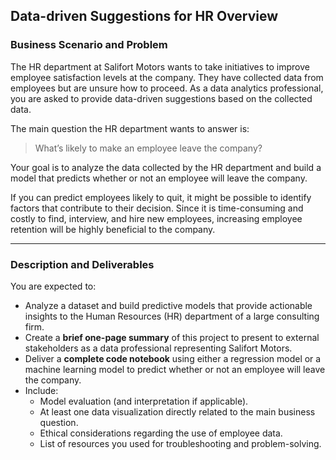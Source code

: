 ## Data-driven Suggestions for HR Overview

### Business Scenario and Problem

The HR department at Salifort Motors wants to take initiatives to improve employee satisfaction levels at the company. They have collected data from employees but are unsure how to proceed. As a data analytics professional, you are asked to provide data-driven suggestions based on the collected data. 

The main question the HR department wants to answer is:
> What’s likely to make an employee leave the company?

Your goal is to analyze the data collected by the HR department and build a model that predicts whether or not an employee will leave the company.

If you can predict employees likely to quit, it might be possible to identify factors that contribute to their decision. Since it is time-consuming and costly to find, interview, and hire new employees, increasing employee retention will be highly beneficial to the company.

---

### Description and Deliverables

You are expected to:

- Analyze a dataset and build predictive models that provide actionable insights to the Human Resources (HR) department of a large consulting firm.
- Create a **brief one-page summary** of this project to present to external stakeholders as a data professional representing Salifort Motors.
- Deliver a **complete code notebook** using either a regression model or a machine learning model to predict whether or not an employee will leave the company.
- Include:
   - Model evaluation (and interpretation if applicable).
   - At least one data visualization directly related to the main business question.
   - Ethical considerations regarding the use of employee data.
   - List of resources you used for troubleshooting and problem-solving.

